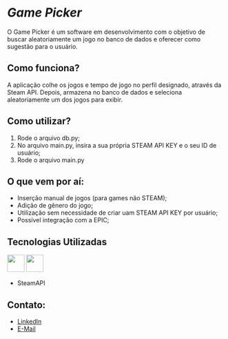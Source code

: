 # *Game Picker*
O Game Picker é um software em desenvolvimento com o objetivo de buscar aleatoriamente um jogo no banco de dados e oferecer como sugestão para o usuário. 

## Como funciona?

A aplicação colhe os jogos e tempo de jogo no perfil designado, através da Steam API. Depois, armazena no banco de dados e seleciona aleatoriamente um dos jogos para exibir.

## Como utilizar?
 1. Rode o arquivo db.py;
 2. No arquivo main.py, insira a sua própria STEAM API KEY e o seu ID de usuário;
 3. Rode o arquivo main.py

## O que vem por aí:
- Inserção manual de jogos (para games não STEAM);
- Adição de gênero do jogo;
- Utilização sem necessidade de criar uam STEAM API KEY por usuário;
- Possível integração com a EPIC;

## Tecnologias Utilizadas
<img src="https://cdn.jsdelivr.net/gh/devicons/devicon@latest/icons/python/python-original-wordmark.svg" width="40" height="40"/> <img src="https://cdn.jsdelivr.net/gh/devicons/devicon@latest/icons/sqlite/sqlite-original.svg" width="40" height="40"/>

- SteamAPI

## Contato:
- [LinkedIn](https://www.linkedin.com/in/kayke-sousa/)
- [E-Mail](mailto:kayke.gsousa15@gmail.com)
          
          